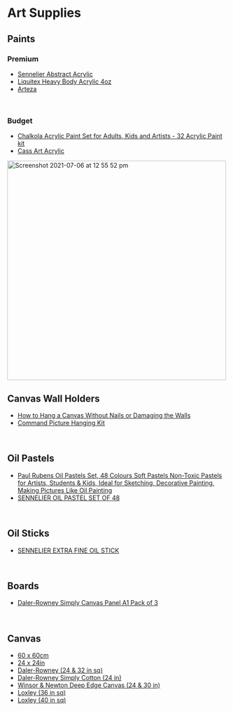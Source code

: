 # Art Supplies

## Paints

### Premium

- [Sennelier Abstract Acrylic](https://www.amazon.co.uk/Sennelier-Abstract-Acrylic-Paint-Primary/dp/B018O3L47C/ref=sr_1_19?dchild=1&keywords=sennelier+abstract&qid=1635606427&qsid=259-6252581-6164219&s=kitchen&sr=1-19&sres=B075D8QQJG%2CB019QZRBAG%2CB019QZRD8Q%2CB018PN7FMO%2CB018PN77PO%2CB073S8FGGR%2CB0752WPCGH%2CB0825CPSR4%2CB011L010XS%2CB076MSW2M9%2CB011KZW3OO%2CB011L00LFG%2CB011L00VJC%2CB011L01K0Q%2CB011L03UB8%2CB011KZW9BQ%2CB011L00Q6A%2CB018O3L47C%2CB018PN7APQ%2CB011L01ALA)
- [Liquitex Heavy Body Acrylic 4oz](https://www.amazon.co.uk/Liquitex-Professional-Heavy-Acrylic-Titanium/dp/B000YQMDFU/ref=sr_1_4?crid=269APZFP649S&dchild=1&keywords=liquitex+heavy+body+acrylic+paint&qid=1630745057&s=kitchen&sprefix=liquitex+hea%2Ckitchen%2C198&sr=1-4)
- [Arteza](https://www.amazon.co.uk/dp/B08JZF73SV/ref=syn_sd_onsite_desktop_73?uh_it=a7e51b2ecf593d7901796dde0130b856_CT&spLa=ZW5jcnlwdGVkUXVhbGlmaWVyPUExSE9BTFlWMExFV0RJJmVuY3J5cHRlZElkPUEwMjQxMTA3MlRaNjcwWUpSSEcyNiZlbmNyeXB0ZWRBZElkPUEwNTQ1OTYyQjkwMVZXWUlHVlhJJndpZGdldE5hbWU9c2Rfb25zaXRlX2Rlc2t0b3AmYWN0aW9uPWNsaWNrUmVkaXJlY3QmZG9Ob3RMb2dDbGljaz10cnVl&th=1)

<br/>

### Budget

- [Chalkola Acrylic Paint Set for Adults, Kids and Artists - 32 Acrylic Paint kit](https://www.amazon.co.uk/dp/B07YP8MQZM/ref=sspa_dk_detail_5?psc=1&pd_rd_i=B07YP8MQZM&pd_rd_w=czEaB&pf_rd_p=8d6f1b33-e9e1-48a7-9bf6-fb23b68a35eb&pd_rd_wg=rcJ9y&pf_rd_r=WMT2S9KG45HRHFMBFKYQ&pd_rd_r=de2939ab-2d2a-48c1-b44d-fa54aa67e297&spLa=ZW5jcnlwdGVkUXVhbGlmaWVyPUEyMFJFSU5WVzE5R1FIJmVuY3J5cHRlZElkPUEwNTE2Nzk4QTFVSk80VEdIMzBBJmVuY3J5cHRlZEFkSWQ9QTAzNjE4MTExM01JRTRZOUZBMjVXJndpZGdldE5hbWU9c3BfZGV0YWlsJmFjdGlvbj1jbGlja1JlZGlyZWN0JmRvTm90TG9nQ2xpY2s9dHJ1ZQ==)
- [Cass Art Acrylic](https://www.cassart.co.uk/painting/acrylic-colour/acrylic-paint/cass-art-studio-acrylic.htm) 

<img width="500" alt="Screenshot 2021-07-06 at 12 55 52 pm" src="https://user-images.githubusercontent.com/11710404/124595930-89c86780-de59-11eb-9884-cd8a11daa1ee.png">

<br/>

## Canvas Wall Holders

- [How to Hang a Canvas Without Nails or Damaging the Walls](https://www.youtube.com/watch?v=KLw26DPq5Xo)
- [Command Picture Hanging Kit](https://www.amazon.co.uk/dp/B01C6ZA3UI/ref=sspa_dk_detail_0?psc=1&pd_rd_i=B01C6ZA3UI&pd_rd_w=KmzUh&pf_rd_p=c50600ed-72b4-4806-bcf1-10b088d040a3&pd_rd_wg=358hd&pf_rd_r=RQYE1VPZRXM11RKE2G0R&pd_rd_r=84ae5277-572f-4c5d-ab6d-3d579c39e329&spLa=ZW5jcnlwdGVkUXVhbGlmaWVyPUExREhRMjg2R1NFM0JLJmVuY3J5cHRlZElkPUEwMDMwNjExMUtUQVU5QlRCNk9ZMiZlbmNyeXB0ZWRBZElkPUEwNTcxNTU1MllPTUI2SlQ0NDJFWCZ3aWRnZXROYW1lPXNwX2RldGFpbCZhY3Rpb249Y2xpY2tSZWRpcmVjdCZkb05vdExvZ0NsaWNrPXRydWU=)

<br/>

## Oil Pastels

- [Paul Rubens Oil Pastels Set, 48 Colours Soft Pastels Non-Toxic Pastels for Artists, Students & Kids, Ideal for Sketching, Decorative Painting, Making Pictures Like Oil Painting](https://www.amazon.co.uk/Paul-Rubens-Non-Toxic-Sketching-Decorative/dp/B08JGBTM2H/ref=sr_1_1_sspa?dchild=1&keywords=Mungyo+Gallery+Soft+Oil&qid=1627246558&s=kitchen&sr=1-1-spons&psc=1&smid=ARY0XR5XIWMP6&spLa=ZW5jcnlwdGVkUXVhbGlmaWVyPUFVVE84WFNWNTdETzAmZW5jcnlwdGVkSWQ9QTAzOTkxMzAxQU5TU0hMOU5HUzkwJmVuY3J5cHRlZEFkSWQ9QTA3NzY1MDEzUFM5MVkzTU5LUVJQJndpZGdldE5hbWU9c3BfYXRmJmFjdGlvbj1jbGlja1JlZGlyZWN0JmRvTm90TG9nQ2xpY2s9dHJ1ZQ==)
- [SENNELIER OIL PASTEL SET OF 48](https://www.cassart.co.uk/drawing/pastels-1/product-type-oil-pastels/sennelier-oil-pastel-set-of-48-assorted-colours.htm)

<br/>

## Oil Sticks

- [SENNELIER EXTRA FINE OIL STICK](https://www.cassart.co.uk/painting/oil-colour/product-type-paint/sennelier-extra-fine-oil-stick.htm)

<br/>

## Boards

- [Daler-Rowney Simply Canvas Panel A1 Pack of 3](https://www.canvas-store.co.uk/collections/canvas-board/size_co_33-1-x-23-3-84-1cm-x-59-4cm)

<br/>

## Canvas

- [60 x 60cm](https://www.canvas-store.co.uk/collections/square-canvas/size_by_23-6-x-23-6-60cm-x-60cm)
- [24 x 24in](https://www.canvas-store.co.uk/collections/square-canvas/size_cd_24-x-24-60-9cm-x-60-9cm)
- [Daler-Rowney (24 & 32 in sq)](https://www.cassart.co.uk/canvas-surfaces/cotton-canvas/daler-rowney-artist-canvas.htm)
- [Daler-Rowney Simply Cotton (24 in)](https://www.cassart.co.uk/canvas-surfaces/cotton-canvas/daler-rowney-simply-cotton-canvas.htm)
- [Winsor & Newton Deep Edge Canvas (24 & 30 in)](https://www.cassart.co.uk/painting/surfaces/cotton-canvas/winsor-newton-classic-cotton-deep-edge-canvas.htm?nosto=frontpage-nosto-1)
- [Loxley (36 in sq)](https://www.amazon.co.uk/Loxley-36-inch-Ashgate-Stretched-Artists/dp/B00GA36IAM/ref=sr_1_5?dchild=1)
- [Loxley (40 in sq)](https://www.amazon.co.uk/Loxley-40-inch-Ashgate-Stretched-Artists/dp/B00GA36O2Y/ref=sr_1_22?dchild=1)
